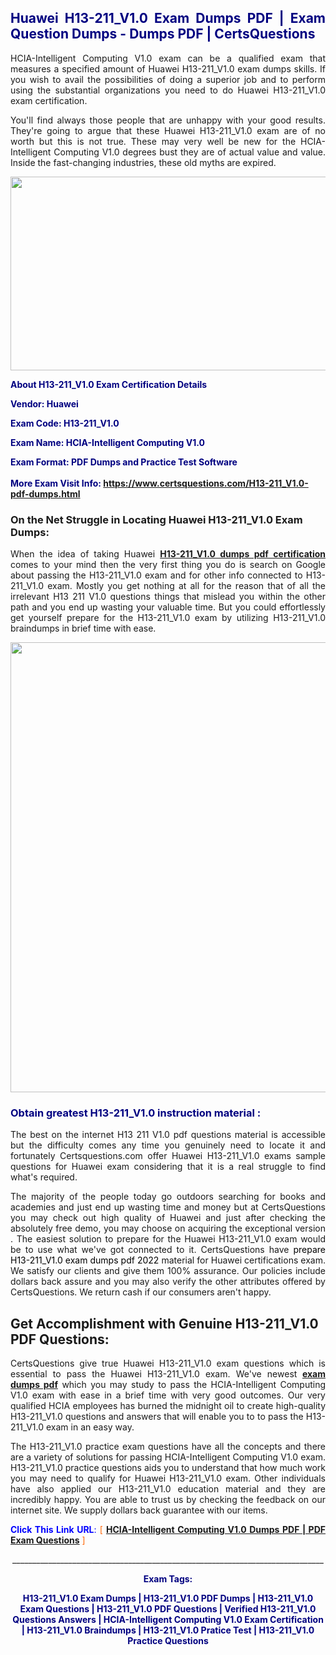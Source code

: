 <h2 style="text-align: justify;"><span style="color: #000080;">Huawei H13-211_V1.0 Exam Dumps PDF | Exam Question Dumps - Dumps PDF | CertsQuestions</span></h2>
<p style="text-align: justify;">HCIA-Intelligent Computing V1.0 exam can be a qualified exam that measures a specified amount of Huawei  H13-211_V1.0 exam dumps skills. If you wish to avail the possibilities of doing a superior job and to perform using the substantial organizations you need to do Huawei H13-211_V1.0 exam certification.</p>
<p style="text-align: justify;">You'll find always those people that are unhappy with your good results. They're going to argue that these Huawei  H13-211_V1.0 exam are of no worth but this is not true. These may very well be new for the HCIA-Intelligent Computing V1.0 degrees bust they are of actual value and value. Inside the fast-changing industries, these old myths are expired.</p>
<p><img style="display: block; margin-left: auto; margin-right: auto;" src="https://i.imgur.com/eaP4ae9.png" width="840" height="310" /></p>
<p><span style="color: #000080;"><strong>About H13-211_V1.0 Exam Certification Details</strong></span></p>
<p><span style="color: #000080;"><strong>Vendor: Huawei<br /></strong></span></p>
<p><span style="color: #000080;"><strong>Exam Code: H13-211_V1.0</strong></span></p>
<p><span style="color: #000080;"><strong>Exam Name: HCIA-Intelligent Computing V1.0</strong></span></p>
<p><span style="color: #000080;"><strong>Exam Format: PDF Dumps and Practice Test Software<br /><br />More Exam Visit Info: <span style="color: #ff6600;"><a href="https://www.certsquestions.com/H13-211_V1.0-pdf-dumps.html">https://www.certsquestions.com/H13-211_V1.0-pdf-dumps.html</a></span></strong></span></p>
<h3>On the Net Struggle in Locating Huawei H13-211_V1.0 Exam Dumps:</h3>
<p style="text-align: justify;">When the idea of taking Huawei <a href="https://www.certsquestions.com/H13-211_V1.0-pdf-dumps.html"><strong> H13-211_V1.0 dumps pdf certification</strong></a> comes to your mind then the very first thing you do is search on Google about passing the H13-211_V1.0 exam and for other info connected to H13-211_V1.0 exam. Mostly you get nothing at all for the reason that of all the irrelevant H13 211 V1.0 questions things that mislead you within the other path and you end up wasting your valuable time. But you could effortlessly get yourself prepare for the H13-211_V1.0 exam by utilizing H13-211_V1.0 braindumps in brief time with ease.</p>
<p><a href="https://www.certsquestions.com/H13-211_V1.0-pdf-dumps.html"><img style="display: block; margin-left: auto; margin-right: auto;" src="https://i.imgur.com/pxhoKQ2.png" width="720" /></a></p>
<h3><span style="color: #000080;">Obtain greatest  H13-211_V1.0 instruction material :</span></h3>
<p style="text-align: justify;">The best on the internet H13 211 V1.0 pdf questions material is accessible but the difficulty comes any time you genuinely need to locate it and fortunately Certsquestions.com offer Huawei H13-211_V1.0 exams sample questions for Huawei  exam considering that it is a real struggle to find what's required.</p>
<p style="text-align: justify;">The majority of the people today go outdoors searching for books and academies and just end up wasting time and money but at CertsQuestions you may check out high quality of Huawei  and just after checking the absolutely free demo, you may choose on acquiring the exceptional version . The easiest solution to prepare for the Huawei H13-211_V1.0 exam would be to use what we've got connected to it. CertsQuestions have <span style="color: #000000;">prepare H13-211_V1.0 exam dumps pdf 2022</span> material for Huawei certifications exam. We satisfy our clients and give them 100% assurance. Our policies include dollars back assure and you may also verify the other attributes offered by CertsQuestions. We return cash if our consumers aren't happy.</p>
<h2>Get Accomplishment with Genuine H13-211_V1.0 PDF Questions:</h2>
<p style="text-align: justify;">CertsQuestions give true Huawei H13-211_V1.0 exam questions which is essential to pass the Huawei  H13-211_V1.0 exam. We've newest<strong>&nbsp;<a href="https://www.certsquestions.com/">exam dumps pdf</a></strong>&nbsp;which you may study to pass the HCIA-Intelligent Computing V1.0 exam with ease in a brief time with very good outcomes. Our very qualified HCIA employees has burned the midnight oil to create high-quality H13-211_V1.0 questions and answers that will enable you to to pass the H13-211_V1.0 exam in an easy way.</p>
<p style="text-align: justify;">The H13-211_V1.0 practice exam questions have all the concepts and there are a variety of solutions for passing HCIA-Intelligent Computing V1.0 exam. H13-211_V1.0 practice questions aids you to understand that how much work you may need to qualify for Huawei  H13-211_V1.0 exam. Other individuals have also applied our H13-211_V1.0 education material and they are incredibly happy. You are able to trust us by checking the feedback on our internet site. We supply dollars back guarantee with our items.</p>
<p style="text-align: justify;"><span style="color: #0000ff;"><strong>Click This Link URL</strong>:</span> <span style="color: #ff6600;">[ <strong><a href="https://www.certsquestions.com/hcia-certification.html">HCIA-Intelligent Computing V1.0 Dumps PDF | PDF Exam Questions</a></strong> ]</span></p>
<p style="text-align: center;">______________________________________________________________________________</p>
<p style="text-align: center;"><span style="color: #000080;"><strong>Exam Tags:</strong></span></p>
<p style="text-align: center;"><span style="color: #000080;"><strong>H13-211_V1.0 Exam Dumps | H13-211_V1.0 PDF Dumps | H13-211_V1.0 Exam Questions | H13-211_V1.0 PDF Questions | Verified H13-211_V1.0 Questions Answers | HCIA-Intelligent Computing V1.0 Exam Certification | H13-211_V1.0 Braindumps | H13-211_V1.0 Pratice Test | H13-211_V1.0 Practice Questions</strong></span></p>
